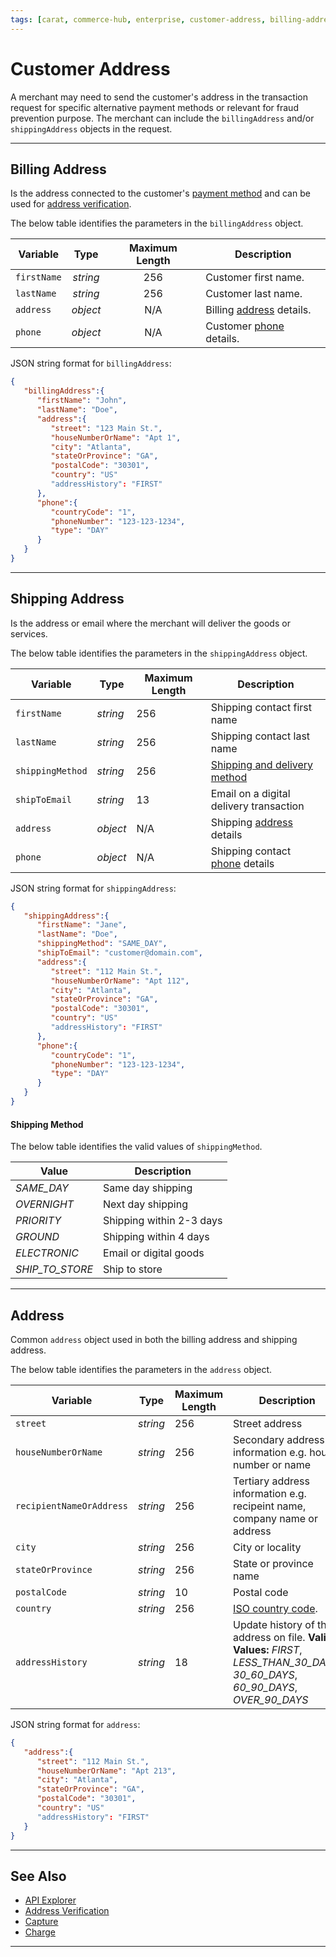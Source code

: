 ```yaml
---
tags: [carat, commerce-hub, enterprise, customer-address, billing-address, master-data, shipping-address, shipping-method]
---
```


# Customer Address

A merchant may need to send the customer's address in the transaction request for specific alternative payment methods or relevant for fraud prevention purpose. The merchant can include the `billingAddress` and/or `shippingAddress` objects in the request.

---

## Billing Address

Is the address connected to the customer's [payment method](?path=docs/Resources/Guides/Payment-Sources/Source-Type.md) and can be used for [address verification](?path=docs/Resources/Guides/Fraud/Address-Verification.md).


<!--
type: tab
title: billingAddress
-->

The below table identifies the parameters in the `billingAddress` object.

| Variable | Type | Maximum Length | Description |
| -------- | :--: | :------------: | ------------------ |
| `firstName` | *string* | 256 | Customer first name. |
| `lastName` | *string* | 256 | Customer last name. |
| `address` | *object* | N/A  | Billing [address](#address) details. |
| `phone` | *object* | N/A | Customer [phone](?path=docs/Resources/Master-Data/Customer-Details.md#subcomponentphone) details. |

<!--
type: tab
title: JSON Example
-->

JSON string format for `billingAddress`:

```json
{
   "billingAddress":{
      "firstName": "John",
      "lastName": "Doe",
      "address":{
         "street": "123 Main St.",
         "houseNumberOrName": "Apt 1",
         "city": "Atlanta",
         "stateOrProvince": "GA",
         "postalCode": "30301",
         "country": "US"
         "addressHistory": "FIRST"
      },
      "phone":{
         "countryCode": "1",
         "phoneNumber": "123-123-1234",
         "type": "DAY"
      }
   }
}
```

<!-- type: tab-end -->


---

## Shipping Address

Is the address or email where the merchant will deliver the goods or services.

<!--
type: tab
title: shippingAddress
-->


The below table identifies the parameters in the `shippingAddress` object.

| Variable | Type | Maximum Length | Description |
| -------- | -- | ------------ | ------------------ |
| `firstName` | *string* | 256  | Shipping contact first name |
| `lastName` | *string* | 256 | Shipping contact last name |
| `shippingMethod` | *string* | 256 | [Shipping and delivery method](#shipping-method) |
| `shipToEmail` | *string* | 13 | Email on a digital delivery transaction |
| `address` | *object* | N/A | Shipping [address](#address) details |
| `phone` | *object* | N/A | Shipping contact [phone](?path=docs/Resources/Master-Data/Customer-Details.md#subcomponentphone) details |

<!--
type: tab
title: JSON Example
-->

JSON string format for `shippingAddress`:

```json
{
   "shippingAddress":{
      "firstName": "Jane",
      "lastName": "Doe",
      "shippingMethod": "SAME_DAY",
      "shipToEmail": "customer@domain.com",
      "address":{
         "street": "112 Main St.",
         "houseNumberOrName": "Apt 112",
         "city": "Atlanta",
         "stateOrProvince": "GA",
         "postalCode": "30301",
         "country": "US"
         "addressHistory": "FIRST"
      },
      "phone":{
         "countryCode": "1",
         "phoneNumber": "123-123-1234",
         "type": "DAY"
      }
   }
}
```

<!-- type: tab-end -->

#### Shipping Method

The below table identifies the valid values of `shippingMethod`.

| Value | Description |
| ----- | ----------- |
| *SAME_DAY* | Same day shipping |
| *OVERNIGHT* | Next day shipping |
| *PRIORITY* | Shipping within 2-3 days |
| *GROUND* | Shipping within 4 days |
| *ELECTRONIC* | Email or digital goods |
| *SHIP_TO_STORE* | Ship to store |

---

## Address

Common `address` object used in both the billing address and shipping address.
<!--
type: tab
title: address
-->


The below table identifies the parameters in the `address` object.

| Variable | Type | Maximum Length | Description |
| -------- | -- | ------------ | ------------------ |
| `street` | *string* | 256 | Street address |
| `houseNumberOrName` | *string* | 256 | Secondary address information e.g. house number or name |
| `recipientNameOrAddress` | *string* | 256 | Tertiary address information e.g. recipeint name, company name or address |
| `city` | *string* | 256 | City or locality |
| `stateOrProvince` | *string* | 256 | State or province name |
| `postalCode` | *string* | 10 | Postal code |
| `country` | *string* | 256 | [ISO country code](?path=docs/Resources/Master-Data/Country-Code.md).|
| `addressHistory` | *string* | 18 | Update history of the address on file. **Valid Values:** *FIRST*, *LESS_THAN_30_DAYS*, *30_60_DAYS*, *60_90_DAYS*, *OVER_90_DAYS* |

<!--
type: tab
title: JSON Example
-->

JSON string format for `address`:

```json
{
   "address":{
      "street": "112 Main St.",
      "houseNumberOrName": "Apt 213",
      "city": "Atlanta",
      "stateOrProvince": "GA",
      "postalCode": "30301",
      "country": "US"
      "addressHistory": "FIRST"
   }
}
```

<!-- type: tab-end -->

---

## See Also

- [API Explorer](../api/?type=post&path=/payments/v1/charges)
- [Address Verification](?path=docs/Resources/Guides/Fraud/Address-Verification.md)
- [Capture](?path=docs/Resources/API-Documents/Payments/Capture.md)
- [Charge](?path=docs/Resources/API-Documents/Payments/Charges.md)

---

